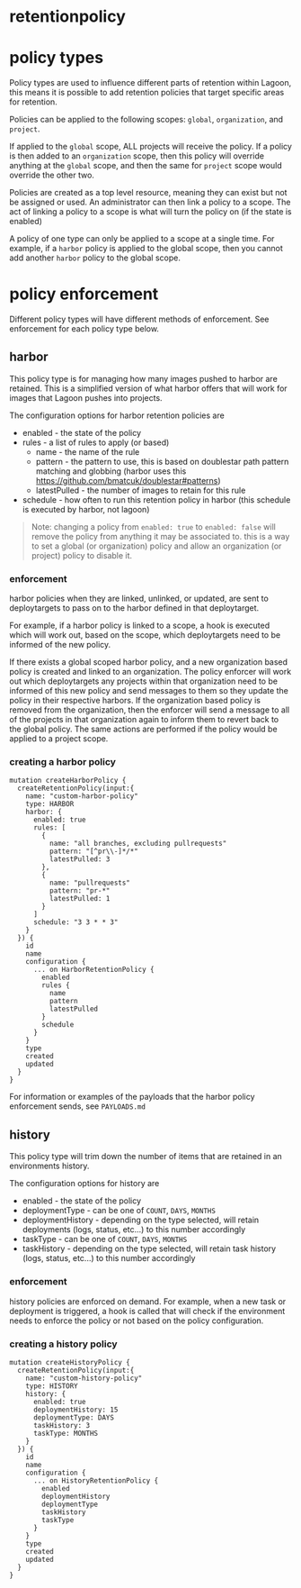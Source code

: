 # retentionpolicy

# policy types

Policy types are used to influence different parts of retention within Lagoon, this means it is possible to add retention policies that target specific areas for retention.

Policies can be applied to the following scopes: `global`, `organization`, and `project`.

If applied to the `global` scope, ALL projects will receive the policy. If a policy is then added to an `organization` scope, then this policy will override anything at the `global` scope, and then the same for `project` scope would override the other two.

Policies are created as a top level resource, meaning they can exist but not be assigned or used. An administrator can then link a policy to a scope. The act of linking a policy to a scope is what will turn the policy on (if the state is enabled)

A policy of one type can only be applied to a scope at a single time. For example, if a `harbor` policy is applied to the global scope, then you cannot add another `harbor` policy to the global scope.

# policy enforcement

Different policy types will have different methods of enforcement. See enforcement for each policy type below.

## harbor

This policy type is for managing how many images pushed to harbor are retained. This is a simplified version of what harbor offers that will work for images that Lagoon pushes into projects.

The configuration options for harbor retention policies are
* enabled - the state of the policy
* rules - a list of rules to apply (or based)
  * name - the name of the rule
  * pattern - the pattern to use, this is based on doublestar path pattern matching and globbing (harbor uses this https://github.com/bmatcuk/doublestar#patterns)
  * latestPulled - the number of images to retain for this rule
* schedule - how often to run this retention policy in harbor (this schedule is executed by harbor, not lagoon)

> Note: changing a policy from `enabled: true` to `enabled: false` will remove the policy from anything it may be associated to. this is a way to set a global (or organization) policy and allow an organization (or project) policy to disable it.

### enforcement

harbor policies when they are linked, unlinked, or updated, are sent to deploytargets to pass on to the harbor defined in that deploytarget.

For example, if a harbor policy is linked to a scope, a hook is executed which will work out, based on the scope, which deploytargets need to be informed of the new policy.

If there exists a global scoped harbor policy, and a new organization based policy is created and linked to an organization. The policy enforcer will work out which deploytargets any projects within that organization need to be informed of this new policy and send messages to them so they update the policy in their respective harbors.
If the organization based policy is removed from the organization, then the enforcer will send a message to all of the projects in that organization again to inform them to revert back to the global policy. The same actions are performed if the policy would be applied to a project scope.

### creating a harbor policy

```
mutation createHarborPolicy {
  createRetentionPolicy(input:{
    name: "custom-harbor-policy"
    type: HARBOR
    harbor: {
      enabled: true
      rules: [
        {
          name: "all branches, excluding pullrequests"
          pattern: "[^pr\\-]*/*"
          latestPulled: 3
        },
        {
          name: "pullrequests"
          pattern: "pr-*"
          latestPulled: 1
        }
      ]
      schedule: "3 3 * * 3"
    }
  }) {
    id
    name
    configuration {
      ... on HarborRetentionPolicy {
        enabled
        rules {
          name
          pattern
          latestPulled
        }
        schedule
      }
    }
    type
    created
    updated
  }
}
```

For information or examples of the payloads that the harbor policy enforcement sends, see `PAYLOADS.md`

## history

This policy type will trim down the number of items that are retained in an environments history.

The configuration options for history are
* enabled - the state of the policy
* deploymentType - can be one of `COUNT`, `DAYS`, `MONTHS`
* deploymentHistory - depending on the type selected, will retain deployments (logs, status, etc...) to this number accordingly
* taskType - can be one of `COUNT`, `DAYS`, `MONTHS`
* taskHistory - depending on the type selected, will retain task history (logs, status, etc...) to this number accordingly

### enforcement

history policies are enforced on demand. For example, when a new task or deployment is triggered, a hook is called that will check if the environment needs to enforce the policy or not based on the policy configuration.

### creating a history policy

```
mutation createHistoryPolicy {
  createRetentionPolicy(input:{
    name: "custom-history-policy"
    type: HISTORY
    history: {
      enabled: true
      deploymentHistory: 15
      deploymentType: DAYS
      taskHistory: 3
      taskType: MONTHS
    }
  }) {
    id
    name
    configuration {
      ... on HistoryRetentionPolicy {
        enabled
        deploymentHistory
        deploymentType
        taskHistory
        taskType
      }
    }
    type
    created
    updated
  }
}
```